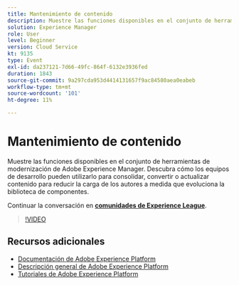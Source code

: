```yaml
---
title: Mantenimiento de contenido
description: Muestre las funciones disponibles en el conjunto de herramientas de modernización de Adobe Experience Manager. Descubra cómo los equipos de desarrollo pueden utilizarlo para consolidar, convertir o actualizar contenido para reducir la carga de los autores a medida que evoluciona la biblioteca de componentes.
solution: Experience Manager
role: User
level: Beginner
version: Cloud Service
kt: 9135
type: Event
exl-id: da237121-7d66-49fc-864f-6132e3936fed
duration: 1843
source-git-commit: 9a297cda953d4414131657f9ac84580aea0eabeb
workflow-type: tm+mt
source-wordcount: '101'
ht-degree: 11%

---
```


# Mantenimiento de contenido

Muestre las funciones disponibles en el conjunto de herramientas de modernización de Adobe Experience Manager. Descubra cómo los equipos de desarrollo pueden utilizarlo para consolidar, convertir o actualizar contenido para reducir la carga de los autores a medida que evoluciona la biblioteca de componentes.

Continuar la conversación en **[comunidades de Experience League](https://adobe.ly/3zJuUBH)**.

>[!VIDEO](https://video.tv.adobe.com/v/337577/?quality=12&learn=on&hidetitle=true)

## Recursos adicionales

- [Documentación de Adobe Experience Platform](https://experienceleague.adobe.com/docs/experience-platform.html)
- [Descripción general de Adobe Experience Platform](https://experienceleague.adobe.com/docs/experience-platform/landing/home.html?lang=es)
- [Tutoriales de Adobe Experience Platform](https://experienceleague.adobe.com/docs/platform-learn/tutorials/overview.html?lang=es)
